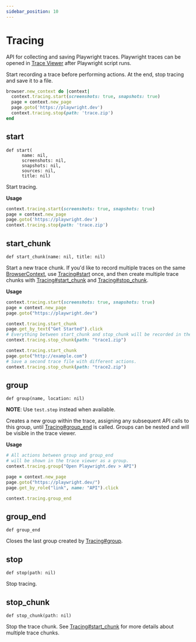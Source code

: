 ```yaml
---
sidebar_position: 10
---
```


# Tracing


API for collecting and saving Playwright traces. Playwright traces can be opened in [Trace Viewer](https://playwright.dev/python/docs/trace-viewer) after Playwright script runs.

Start recording a trace before performing actions. At the end, stop tracing and save it to a file.

```ruby
browser.new_context do |context|
  context.tracing.start(screenshots: true, snapshots: true)
  page = context.new_page
  page.goto('https://playwright.dev')
  context.tracing.stop(path: 'trace.zip')
end
```

## start

```
def start(
      name: nil,
      screenshots: nil,
      snapshots: nil,
      sources: nil,
      title: nil)
```


Start tracing.

**Usage**

```ruby
context.tracing.start(screenshots: true, snapshots: true)
page = context.new_page
page.goto('https://playwright.dev')
context.tracing.stop(path: 'trace.zip')
```

## start_chunk

```
def start_chunk(name: nil, title: nil)
```


Start a new trace chunk. If you'd like to record multiple traces on the same [BrowserContext](./browser_context), use [Tracing#start](./tracing#start) once, and then create multiple trace chunks with [Tracing#start_chunk](./tracing#start_chunk) and [Tracing#stop_chunk](./tracing#stop_chunk).

**Usage**

```ruby
context.tracing.start(screenshots: true, snapshots: true)
page = context.new_page
page.goto("https://playwright.dev")

context.tracing.start_chunk
page.get_by_text("Get Started").click
# Everything between start_chunk and stop_chunk will be recorded in the trace.
context.tracing.stop_chunk(path: "trace1.zip")

context.tracing.start_chunk
page.goto("http://example.com")
# Save a second trace file with different actions.
context.tracing.stop_chunk(path: "trace2.zip")
```

## group

```
def group(name, location: nil)
```


**NOTE**: Use `test.step` instead when available.

Creates a new group within the trace, assigning any subsequent API calls to this group, until [Tracing#group_end](./tracing#group_end) is called. Groups can be nested and will be visible in the trace viewer.

**Usage**

```ruby
# All actions between group and group_end
# will be shown in the trace viewer as a group.
context.tracing.group("Open Playwright.dev > API")

page = context.new_page
page.goto("https://playwright.dev/")
page.get_by_role("link", name: "API").click

context.tracing.group_end
```

## group_end

```
def group_end
```


Closes the last group created by [Tracing#group](./tracing#group).

## stop

```
def stop(path: nil)
```


Stop tracing.

## stop_chunk

```
def stop_chunk(path: nil)
```


Stop the trace chunk. See [Tracing#start_chunk](./tracing#start_chunk) for more details about multiple trace chunks.
